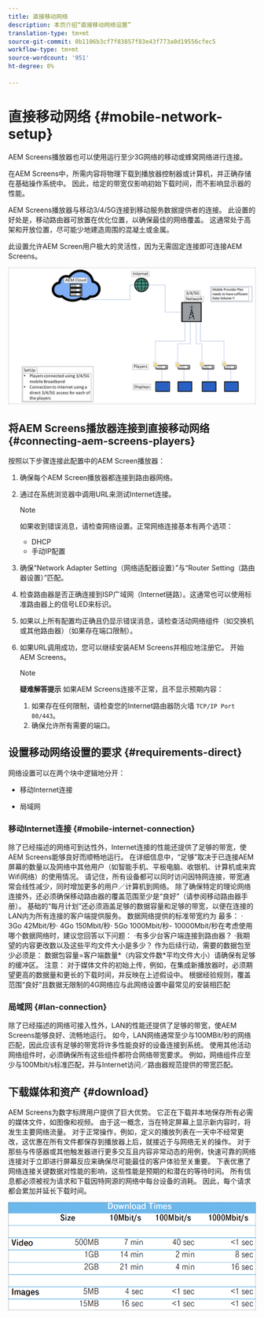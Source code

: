 ```yaml
---
title: 直接移动网络
description: 本页介绍“直接移动网络设置”
translation-type: tm+mt
source-git-commit: 0b1106b3cf7f83857f83e43f773a0d19556cfec5
workflow-type: tm+mt
source-wordcount: '951'
ht-degree: 0%

---
```



# 直接移动网络 {#mobile-network-setup}

AEM Screens播放器也可以使用运行至少3G网络的移动或蜂窝网络进行连接。

在AEM Screens中，所需内容将物理下载到播放器控制器或计算机，并正确存储在基础操作系统中。 因此，给定的带宽仅影响初始下载时间，而不影响显示器的性能。

AEM Screens播放器与移动3/4/5G连接到移动服务数据提供者的连接。 此设置的好处是，移动路由器可放置在优化位置，以确保最佳的网络覆盖。 这通常处于高架和开放位置，尽可能少地建造周围的混凝土或金属。

此设置允许AEM Screen用户极大的灵活性，因为无需固定连接即可连接AEM Screens。

![](/help/using/assets/direct-mobile-1.png)

## 将AEM Screens播放器连接到直接移动网络 {#connecting-aem-screens-players}

按照以下步骤连接此配置中的AEM Screen播放器：

1. 确保每个AEM Screen播放器都连接到路由器网络。

1. 通过在系统浏览器中调用URL来测试Internet连接。

   >[!NOTE]
   >如果收到错误消息，请检查网络设置。正常网络连接基本有两个选项：
   >* DHCP
   >* 手动IP配置


1. 确保“Network Adapter Setting（网络适配器设置）”与“Router Setting（路由器设置）”匹配。
1. 检查路由器是否正确连接到ISP广域网（Internet链路）。这通常也可以使用标准路由器上的信号LED来标识。
1. 如果以上所有配置均正确且仍显示错误消息，请检查活动网络组件（如交换机或其他路由器）（如果存在端口限制）。
1. 如果URL调用成功，您可以继续安装AEM Screens并相应地注册它。 开始AEM Screens。

   >[!NOTE]
   >**疑难解答提示**
   >如果AEM Screens连接不正常，且不显示预期内容：
   >
   >1. 如果存在任何限制，请检查您的Internet路由器防火墙 `TCP/IP Port 80/443`。
   >1. 确保允许所有需要的端口。



## 设置移动网络设置的要求 {#requirements-direct}

网络设置可以在两个块中逻辑地分开：

* 移动Internet连接

* 局域网

### 移动Internet连接 {#mobile-internet-connection}

除了已经描述的网络可到达性外，Internet连接的性能还提供了足够的带宽，使AEM Screens能够良好而顺畅地运行。 在详细信息中，“足够”取决于已连接AEM屏幕的数量以及网络中其他用户（如智能手机、平板电脑、收银机、计算机或来宾Wifi网络）的使用情况。
请记住，所有设备都可以同时访问因特网连接，带宽通常会线性减少，同时增加更多的用户／计算机到网络。
除了确保特定的理论网络连接外，还必须确保移动路由器的覆盖范围至少是“良好”（请参阅移动路由器手册）。 基础的“每月计划”还必须涵盖足够的数据容量和足够的带宽，以便在连接的LAN内为所有连接的客户端提供服务。
数据网络提供的标准带宽约为 最多：
· 3Go 42Mbit/秒· 4Go 150Mbit/秒· 5Go 1000Mbit/秒- 10000Mbit/秒在考虑使用哪个数据网络时，建议您回答以下问题：
·有多少台客户端连接到路由器？
·我期望的内容更改数以及这些平均文件大小是多少？
作为后续行动，需要的数据包至少必须是：
数据包容量=客户端数量*（内容文件数*平均文件大小）请确保有足够的缓冲区。
注意： 对于媒体文件的初始上传，例如，在集成新播放器时，必须期望更高的数据量和更长的下载时间，并反映在上述假设中。
根据经验规则，覆盖范围“良好”且数据无限制的4G网络应与此网络设置中最常见的安装相匹配


### 局域网 {#lan-connection}

除了已经描述的网络可接入性外，LAN的性能还提供了足够的带宽，使AEM Screens能够良好、流畅地运行。 如今，LAN网络通常至少与100MBit/秒的网络匹配，因此应该有足够的带宽将许多性能良好的设备连接到系统。 使用其他活动网络组件时，必须确保所有这些组件都符合网络带宽要求。 例如，网络组件应至少与100Mbit/s标准匹配，并与Internet访问／路由器规范提供的带宽匹配。

## 下载媒体和资产 {#download}

AEM Screens为数字标牌用户提供了巨大优势。 它正在下载并本地保存所有必需的媒体文件，如图像和视频。 由于这一概念，当在特定屏幕上显示新内容时，将发生主要网络流量。
对于正常操作，例如，定义的播放列表在一天中不经常更改，这优惠在所有文件都保存到播放器上后，就接近于与网络无关的操作。
对于那些与传感器或其他触发器进行更多交互且内容非常动态的用例，快速可靠的网络连接对于立即进行屏幕反应来确保尽可能最佳的客户体验至关重要。
下表优惠了网络连接关键数据对性能的影响，这些性能是预期的和潜在的等待时间。
所有信息都必须被视为请求和下载因特网源的网络中每台设备的消耗。 因此，每个请求都会累加并延长下载时间。

![](/help/using/assets/download-times-mobile.png)



